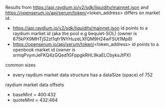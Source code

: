 Results from https://api.raydium.io/v2/sdk/liquidity/mainnet.json and https://openserum.io/api/serum/token/<token_address> differs on market id.
- https://api.raydium.io/v2/sdk/liquidity/mainnet.json id points to a raydium market id (aka the pool e.g bequiet-SOL) (owner is 675kPX9MHTjS2zt1qfr1NYHuzeLXfQM9H24wFSUt1Mp8)
- https://openserum.io/api/serum/token/<token_address> id points to a openbook market id (owner is srmqPvymJeFKQ4zGQed1GFppgkRHL9kaELCbyksJtPX)

common sizes
- every raydium market data structure has a dataSize (space) of 752

raydium market data offsets
- baseMint  = 400:432
- quoteMint = 432:464
